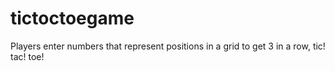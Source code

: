 # tictoctoegame
 Players enter numbers that represent positions in a grid to get 3 in a row, tic! tac! toe! 
